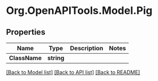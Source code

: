 # Org.OpenAPITools.Model.Pig

## Properties

Name | Type | Description | Notes
------------ | ------------- | ------------- | -------------
**ClassName** | **string** |  | 

[[Back to Model list]](../README.md#documentation-for-models) [[Back to API list]](../README.md#documentation-for-api-endpoints) [[Back to README]](../README.md)

